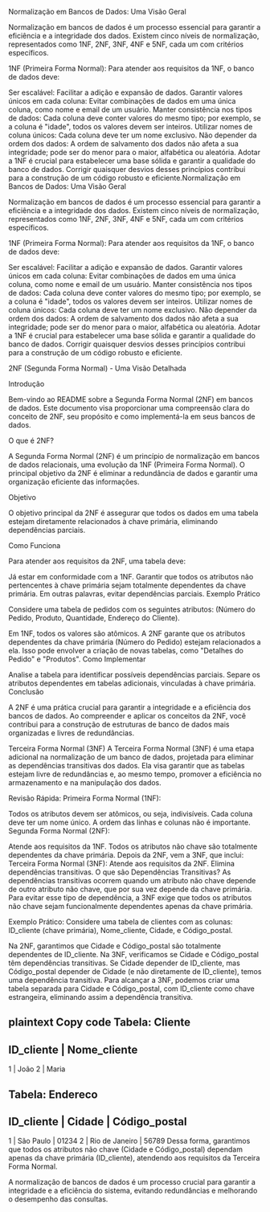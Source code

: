 Normalização em Bancos de Dados: Uma Visão Geral

Normalização em bancos de dados é um processo essencial para garantir a eficiência e a integridade dos dados. Existem cinco níveis de normalização, representados como 1NF, 2NF, 3NF, 4NF e 5NF, cada um com critérios específicos.

1NF (Primeira Forma Normal):
Para atender aos requisitos da 1NF, o banco de dados deve:

Ser escalável: Facilitar a adição e expansão de dados.
Garantir valores únicos em cada coluna: Evitar combinações de dados em uma única coluna, como nome e email de um usuário.
Manter consistência nos tipos de dados: Cada coluna deve conter valores do mesmo tipo; por exemplo, se a coluna é "idade", todos os valores devem ser inteiros.
Utilizar nomes de coluna únicos: Cada coluna deve ter um nome exclusivo.
Não depender da ordem dos dados: A ordem de salvamento dos dados não afeta a sua integridade; pode ser do menor para o maior, alfabética ou aleatória.
Adotar a 1NF é crucial para estabelecer uma base sólida e garantir a qualidade do banco de dados. Corrigir quaisquer desvios desses princípios contribui para a construção de um código robusto e eficiente.Normalização em Bancos de Dados: Uma Visão Geral

Normalização em bancos de dados é um processo essencial para garantir a eficiência e a integridade dos dados. Existem cinco níveis de normalização, representados como 1NF, 2NF, 3NF, 4NF e 5NF, cada um com critérios específicos.

1NF (Primeira Forma Normal):
Para atender aos requisitos da 1NF, o banco de dados deve:

Ser escalável: Facilitar a adição e expansão de dados.
Garantir valores únicos em cada coluna: Evitar combinações de dados em uma única coluna, como nome e email de um usuário.
Manter consistência nos tipos de dados: Cada coluna deve conter valores do mesmo tipo; por exemplo, se a coluna é "idade", todos os valores devem ser inteiros.
Utilizar nomes de coluna únicos: Cada coluna deve ter um nome exclusivo.
Não depender da ordem dos dados: A ordem de salvamento dos dados não afeta a sua integridade; pode ser do menor para o maior, alfabética ou aleatória.
Adotar a 1NF é crucial para estabelecer uma base sólida e garantir a qualidade do banco de dados. Corrigir quaisquer desvios desses princípios contribui para a construção de um código robusto e eficiente.


2NF (Segunda Forma Normal) - Uma Visão Detalhada

Introdução

Bem-vindo ao README sobre a Segunda Forma Normal (2NF) em bancos de dados. Este documento visa proporcionar uma compreensão clara do conceito de 2NF, seu propósito e como implementá-la em seus bancos de dados.

O que é 2NF?

A Segunda Forma Normal (2NF) é um princípio de normalização em bancos de dados relacionais, uma evolução da 1NF (Primeira Forma Normal). O principal objetivo da 2NF é eliminar a redundância de dados e garantir uma organização eficiente das informações.

Objetivo

O objetivo principal da 2NF é assegurar que todos os dados em uma tabela estejam diretamente relacionados à chave primária, eliminando dependências parciais.

Como Funciona

Para atender aos requisitos da 2NF, uma tabela deve:

Já estar em conformidade com a 1NF.
Garantir que todos os atributos não pertencentes à chave primária sejam totalmente dependentes da chave primária. Em outras palavras, evitar dependências parciais.
Exemplo Prático

Considere uma tabela de pedidos com os seguintes atributos: (Número do Pedido, Produto, Quantidade, Endereço do Cliente).

Em 1NF, todos os valores são atômicos.
A 2NF garante que os atributos dependentes da chave primária (Número do Pedido) estejam relacionados a ela. Isso pode envolver a criação de novas tabelas, como "Detalhes do Pedido" e "Produtos".
Como Implementar

Analise a tabela para identificar possíveis dependências parciais.
Separe os atributos dependentes em tabelas adicionais, vinculadas à chave primária.
Conclusão

A 2NF é uma prática crucial para garantir a integridade e a eficiência dos bancos de dados. Ao compreender e aplicar os conceitos da 2NF, você contribui para a construção de estruturas de banco de dados mais organizadas e livres de redundâncias.



Terceira Forma Normal (3NF)
A Terceira Forma Normal (3NF) é uma etapa adicional na normalização de um banco de dados, projetada para eliminar as dependências transitivas dos dados. Ela visa garantir que as tabelas estejam livre de redundâncias e, ao mesmo tempo, promover a eficiência no armazenamento e na manipulação dos dados.

Revisão Rápida:
Primeira Forma Normal (1NF):

Todos os atributos devem ser atômicos, ou seja, indivisíveis.
Cada coluna deve ter um nome único.
A ordem das linhas e colunas não é importante.
Segunda Forma Normal (2NF):

Atende aos requisitos da 1NF.
Todos os atributos não chave são totalmente dependentes da chave primária.
Depois da 2NF, vem a 3NF, que inclui:
Terceira Forma Normal (3NF):
Atende aos requisitos da 2NF.
Elimina dependências transitivas.
O que são Dependências Transitivas?
As dependências transitivas ocorrem quando um atributo não chave depende de outro atributo não chave, que por sua vez depende da chave primária. Para evitar esse tipo de dependência, a 3NF exige que todos os atributos não chave sejam funcionalmente dependentes apenas da chave primária.

Exemplo Prático:
Considere uma tabela de clientes com as colunas: ID_cliente (chave primária), Nome_cliente, Cidade, e Código_postal.

Na 2NF, garantimos que Cidade e Código_postal são totalmente dependentes de ID_cliente.
Na 3NF, verificamos se Cidade e Código_postal têm dependências transitivas. Se Cidade depender de ID_cliente, mas Código_postal depender de Cidade (e não diretamente de ID_cliente), temos uma dependência transitiva.
Para alcançar a 3NF, podemos criar uma tabela separada para Cidade e Código_postal, com ID_cliente como chave estrangeira, eliminando assim a dependência transitiva.

plaintext
Copy code
Tabela: Cliente
---------------------
ID_cliente | Nome_cliente
---------------------
1          | João
2          | Maria

Tabela: Endereco
-----------------------------
ID_cliente | Cidade | Código_postal
-----------------------------
1          | São Paulo | 01234
2          | Rio de Janeiro | 56789
Dessa forma, garantimos que todos os atributos não chave (Cidade e Código_postal) dependam apenas da chave primária (ID_cliente), atendendo aos requisitos da Terceira Forma Normal.

A normalização de bancos de dados é um processo crucial para garantir a integridade e a eficiência do sistema, evitando redundâncias e melhorando o desempenho das consultas.






